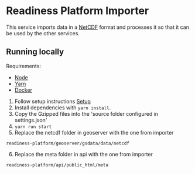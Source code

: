 # Readiness Platform Importer

This service imports data in a [NetCDF](https://www.unidata.ucar.edu/software/netcdf/) format and processes it so that it can be used by the other services.

## Running locally

Requirements:

- [Node](https://nodejs.org/en/)
- [Yarn](https://yarnpkg.com/en/)
- [Docker](https://www.docker.com/)

1. Follow setup instructions [Setup](../setup/README.md)
2. Install dependencies with `yarn install`.
3. Copy the Gzipped files into the 'source folder configured in settings.json'
4. `yarn run start`
5. Replace the netcdf folder in geoserver with the one from importer

`readiness-platform/geoserver/gsdata/data/netcdf`

6. Replace the meta folder in api with the one from importer

`readiness-platform/api/public_html/meta`

